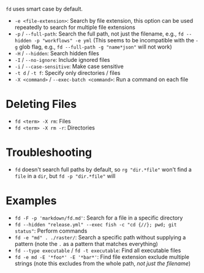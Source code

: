 `fd` uses smart case by default.

- `-e <file-extension>`: Search by file extension, this option can be used repeatedly to search for multiple file extensions
- `-p` / `--full-path`: Search the full path, not just the filename, e.g., `fd --hidden -p "workflows" -e yml` (This seems to be incompatible with the `-g` glob flag, e.g., `fd --full-path -g "name*json"` will not work)
- `-H` / `--hidden`: Search hidden files
- `-I` / `--no-ignore`: Include ignored files
- `-i` / `--case-sensitive`: Make case sensitive
- `-t d` / `-t f`: Specify only directories / files
- `-X <command>` / `--exec-batch <command>`: Run a command on each file

# Deleting Files

- `fd <term> -X rm`: Files
- `fd <term> -X rm -r`: Directories

# Troubleshooting

- `fd` doesn't search full paths by default, so `rg "dir.*file"` won't find a `file` in a `dir`, but `fd -p "dir.*file"` will

# Examples

- `fd -F -p 'markdown/fd.md'`: Search for a file in a specific directory
- `fd --hidden "release.yml" --exec fish -c "cd {//}; pwd; git status"`: Perform commands
- `fd -e "md" . ./raster/`: Search a specific path without supplying a pattern (note the `.` as a pattern that matches everything)
- `fd --type executable` / `fd -t executable`: Find all executable files
- `fd -e md -E '*foo*' -E '*bar*'`: Find file extension exclude multiple strings (note this excludes from the whole path, *not just the filename*)
